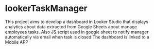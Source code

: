 # lookerTaskManager
This project aims to develop a dashboard in Looker Studio that displays analytics about data extracted from Google Sheets about manage employees tasks. Also JS script used in google sheet to notify manager automatically via email when task is closed  The dashboard is linked to a Mobile APP

